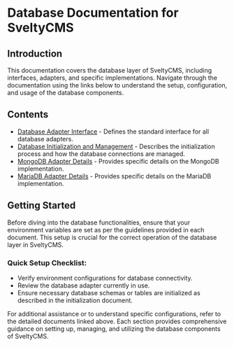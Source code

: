 # Database Documentation for SveltyCMS

## Introduction
This documentation covers the database layer of SveltyCMS, including interfaces, adapters, and specific implementations. Navigate through the documentation using the links below to understand the setup, configuration, and usage of the database components.

## Contents

- [Database Adapter Interface](./DatabaseAdapterInterface.md) - Defines the standard interface for all database adapters.
- [Database Initialization and Management](./DatabaseInitialization.md) - Describes the initialization process and how the database connections are managed.
- [MongoDB Adapter Details](./MongoDBAdapterDetails.md) - Provides specific details on the MongoDB implementation.
- [MariaDB Adapter Details](./MariaDBAdapterDetails.md) - Provides specific details on the MariaDB implementation.


## Getting Started
Before diving into the database functionalities, ensure that your environment variables are set as per the guidelines provided in each document. This setup is crucial for the correct operation of the database layer in SveltyCMS.

### Quick Setup Checklist:
- Verify environment configurations for database connectivity.
- Review the database adapter currently in use.
- Ensure necessary database schemas or tables are initialized as described in the initialization document.

For additional assistance or to understand specific configurations, refer to the detailed documents linked above. Each section provides comprehensive guidance on setting up, managing, and utilizing the database components of SveltyCMS.

